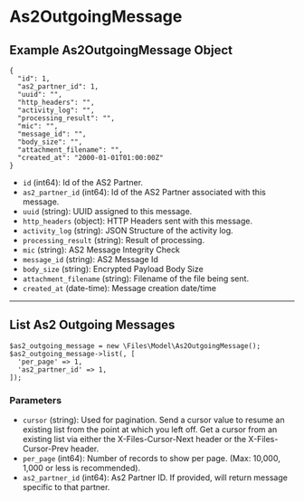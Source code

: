 # As2OutgoingMessage

## Example As2OutgoingMessage Object

```
{
  "id": 1,
  "as2_partner_id": 1,
  "uuid": "",
  "http_headers": "",
  "activity_log": "",
  "processing_result": "",
  "mic": "",
  "message_id": "",
  "body_size": "",
  "attachment_filename": "",
  "created_at": "2000-01-01T01:00:00Z"
}
```

* `id` (int64): Id of the AS2 Partner.
* `as2_partner_id` (int64): Id of the AS2 Partner associated with this message.
* `uuid` (string): UUID assigned to this message.
* `http_headers` (object): HTTP Headers sent with this message.
* `activity_log` (string): JSON Structure of the activity log.
* `processing_result` (string): Result of processing.
* `mic` (string): AS2 Message Integrity Check
* `message_id` (string): AS2 Message Id
* `body_size` (string): Encrypted Payload Body Size
* `attachment_filename` (string): Filename of the file being sent.
* `created_at` (date-time): Message creation date/time

---

## List As2 Outgoing Messages

```
$as2_outgoing_message = new \Files\Model\As2OutgoingMessage();
$as2_outgoing_message->list(, [
  'per_page' => 1,
  'as2_partner_id' => 1,
]);
```


### Parameters

* `cursor` (string): Used for pagination.  Send a cursor value to resume an existing list from the point at which you left off.  Get a cursor from an existing list via either the X-Files-Cursor-Next header or the X-Files-Cursor-Prev header.
* `per_page` (int64): Number of records to show per page.  (Max: 10,000, 1,000 or less is recommended).
* `as2_partner_id` (int64): As2 Partner ID.  If provided, will return message specific to that partner.

